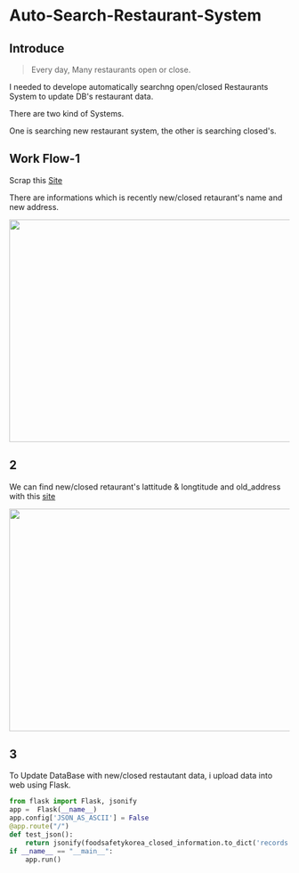 # Auto-Search-Restaurant-System
## Introduce 
> Every day, Many restaurants open or close.

I needed to develope automatically searchng open/closed Restaurants System to update DB's restaurant data.

There are two kind of Systems.

One is searching new restaurant system,
the other is searching closed's.

## Work Flow-1
Scrap this [Site](http://www.foodsafetykorea.go.kr/portal/specialinfo/searchInfoCompany.do?menu_grp=MENU_NEW04&menu_no=2813)

There are informations which is  recently new/closed retaurant's name and new address.

<img src="https://user-images.githubusercontent.com/90318043/158913663-7d40097c-2595-4f0d-8515-d8a395f8c57e.png" width="750" height="400"/>

## 2

We can find  new/closed retaurant's lattitude & longtitude and old_address with this [site](https://address.dawul.co.kr/index.php)

<img src="https://user-images.githubusercontent.com/90318043/158917598-fb4b0934-278d-4717-adcd-f35004708ffa.png" width="750" height="400"/>

## 3
To Update DataBase with new/closed restautant data, i upload data into web using Flask.

```python
from flask import Flask, jsonify
app =  Flask(__name__)
app.config['JSON_AS_ASCII'] = False
@app.route("/")
def test_json():
    return jsonify(foodsafetykorea_closed_information.to_dict('records'))
if __name__ == "__main__":
    app.run()
```
